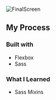 ![FinalScreen](https://user-images.githubusercontent.com/88214247/157857238-026b5cc6-a1c4-46dc-9421-a03bfec55f4f.png)

## My Process

### Built with

- Flexbox
- Sass

### What I Learned

- Sass Mixins

